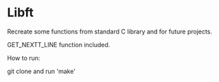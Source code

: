 # Libft
Recreate some functions from standard C library and for future projects.

GET_NEXTT_LINE function included.

How to run:

git clone and run 'make'
